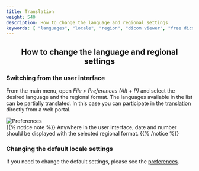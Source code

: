 ```yaml
---
title: Translation
weight: 540
description: How to change the language and regional settings
keywords: [ "languages", "locale", "region", "dicom viewer", "free dicom viewer", "open source dicom viewer", "weasis dicom viewer",  "multi-platform dicom viewer", "pacs viewer" ]
---
```


## <center>How to change the language and regional settings</center>

### Switching from the user interface
From the main menu, open _File > Preferences (Alt + P)_ and select the desired language and the regional format. The languages available in the list can be partially translated. In this case you can participate in the [translation](../../getting-started/translating) directly from a web portal.

![Preferences](/tuto/language-prefs.png?classes=shadow)
<br>
{{% notice note %}}
Anywhere in the user interface, date and number should be displayed with the selected regional format.
{{% /notice %}}

### Changing the default locale settings

If you need to change the default settings, please see the [preferences](../../basics/customize/preferences/#priority-order-for-loading-a-property).
